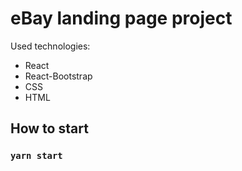 # eBay landing page project
Used technologies:
- React
- React-Bootstrap
- CSS
- HTML

## How to start
### `yarn start`
